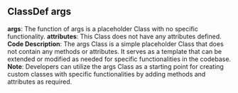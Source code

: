 ## ClassDef args
**args**: The function of args is a placeholder Class with no specific functionality.
**attributes**: This Class does not have any attributes defined.
**Code Description**: The args Class is a simple placeholder Class that does not contain any methods or attributes. It serves as a template that can be extended or modified as needed for specific functionalities in the codebase.
**Note**: Developers can utilize the args Class as a starting point for creating custom classes with specific functionalities by adding methods and attributes as required.
